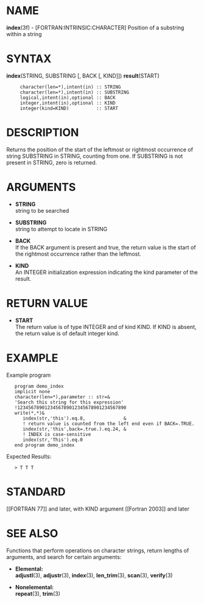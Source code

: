 # NAME

**index**(3f) - \[FORTRAN:INTRINSIC:CHARACTER\] Position of a substring
within a string

# SYNTAX

**index**(STRING, SUBSTRING \[, BACK \[, KIND\]\]) **result**(START)

``` 
     character(len=*),intent(in) :: STRING
     character(len=*),intent(in) :: SUBSTRING
     logical,intent(in),optional :: BACK
     integer,intent(in),optional :: KIND
     integer(kind=KIND)          :: START
```

# DESCRIPTION

Returns the position of the start of the leftmost or rightmost
occurrence of string SUBSTRING in STRING, counting from one. If
SUBSTRING is not present in STRING, zero is returned.

# ARGUMENTS

  - **STRING**  
    string to be searched

  - **SUBSTRING**  
    string to attempt to locate in STRING

  - **BACK**  
    If the BACK argument is present and true, the return value is the
    start of the rightmost occurrence rather than the leftmost.

  - **KIND**  
    An INTEGER initialization expression indicating the kind parameter
    of the result.

# RETURN VALUE

  - **START**  
    The return value is of type INTEGER and of kind KIND. If KIND is
    absent, the return value is of default integer kind.

# EXAMPLE

Example program

``` 
   program demo_index
   implicit none
   character(len=*),parameter :: str=&
   'Search this string for this expression'
   !1234567890123456789012345678901234567890
   write(*,*)&
      index(str,'this').eq.8,              &
      ! return value is counted from the left end even if BACK=.TRUE.
      index(str,'this',back=.true.).eq.24, &
      ! INDEX is case-sensitive
      index(str,'This').eq.0  
   end program demo_index
```

Expected Results:

``` 
   > T T T
```

# STANDARD

\[\[FORTRAN 77\]\] and later, with KIND argument \[\[Fortran 2003\]\]
and later

# SEE ALSO

Functions that perform operations on character strings, return lengths
of arguments, and search for certain arguments:

  - **Elemental:**  
    **adjustl**(3), **adjustr**(3), **index**(3), **len\_trim**(3),
    **scan**(3), **verify**(3)

  - **Nonelemental:**  
    **repeat**(3), **trim**(3)
